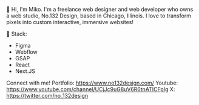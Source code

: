 👋 Hi, I'm Miko.
I'm a freelance web designer and web developer who owns a web studio, No.132 Design, based in Chicago, Illinois. I love to transform pixels into custom interactive, immersive websites!

👾 Stack:
  - Figma
  - Webflow
  - GSAP
  - React
  - Next.JS

Connect with me!
Portfolio: https://www.no132design.com/
Youtube: https://www.youtube.com/channel/UCjJc9uG8uV6R6tnATICFpIg
X: https://twitter.com/no_132design

<!---
mikocst/mikocst is a ✨ special ✨ repository because its `README.md` (this file) appears on your GitHub profile.
You can click the Preview link to take a look at your changes.
--->
